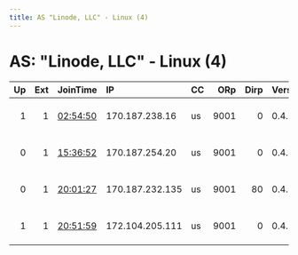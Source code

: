 ```yaml
---
title: AS "Linode, LLC" - Linux (4)
---
```


# AS: "Linode, LLC" - Linux (4)

|   Up |   Ext | JoinTime                                                                                              | IP              | CC   |   ORp |   Dirp | Version   | Contact                   | Nickname   |   eFamMembers |
|-----:|------:|:------------------------------------------------------------------------------------------------------|:----------------|:-----|------:|-------:|:----------|:--------------------------|:-----------|--------------:|
|    1 |     1 | [02:54:50](https://nusenu.github.io/OrNetStats/w/relay/3FA084DCFFA05FD1190DD205362BA8FFE980634C.html) | 170.187.238.16  | us   |  9001 |      0 | 0.4.6.10  | hecker4200 at gmail dot c | whiterose  |             1 |
|    0 |     1 | [15:36:52](https://nusenu.github.io/OrNetStats/w/relay/39B2EE802F714123CCD42E577E02CEA8B1075B4E.html) | 170.187.254.20  | us   |  9001 |      0 | 0.4.6.10  | samespi01 at outlook dot  | anon       |             1 |
|    0 |     1 | [20:01:27](https://nusenu.github.io/OrNetStats/w/relay/3067EA2D9EF3A44BB797490C566E5810281FF81C.html) | 170.187.232.135 | us   |  9001 |     80 | 0.4.5.9   | elliotuncle at outlook do | elliot     |             1 |
|    1 |     1 | [20:51:59](https://nusenu.github.io/OrNetStats/w/relay/B3BA0C20A4F0AAE77A7247C0B9F0008ADE8D81ED.html) | 172.104.205.111 | us   |  9001 |      0 | 0.4.6.10  | samespi01 at outlook dot  | tyrell     |             1 |
